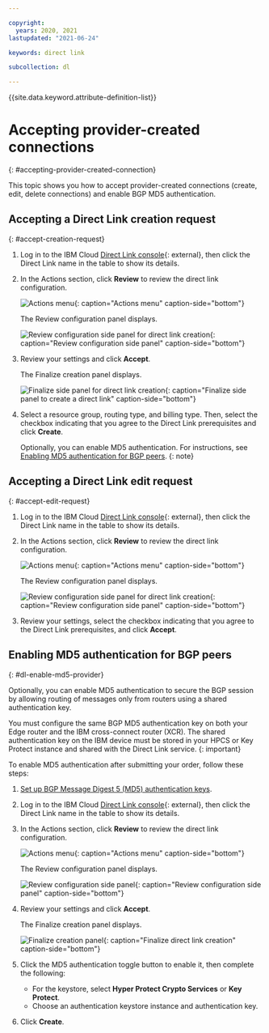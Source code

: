 ```yaml
---

copyright:
  years: 2020, 2021
lastupdated: "2021-06-24"

keywords: direct link

subcollection: dl

---
```


{{site.data.keyword.attribute-definition-list}}

# Accepting provider-created connections
{: #accepting-provider-created-connection}

This topic shows you how to accept provider-created connections (create, edit, delete connections) and enable BGP MD5 authentication.

## Accepting a Direct Link creation request
{: #accept-creation-request}

1. Log in to the IBM Cloud [Direct Link console](/interconnectivity/direct-link){: external}, then click the Direct Link name in the table to show its details.
1. In the Actions section, click **Review** to review the direct link configuration.

   ![Actions menu](/images/actions-review-creation.png){: caption="Actions menu" caption-side="bottom"}

   The Review configuration panel displays.

   ![Review configuration side panel for direct link creation](/images/review-configuration-creation.png){: caption="Review configuration side panel" caption-side="bottom"}

1. Review your settings and click **Accept**.

   The Finalize creation panel displays.

   ![Finalize side panel for direct link creation](/images/finalize-configuration-creation.png){: caption="Finalize side panel to create a direct link" caption-side="bottom"}

1. Select a resource group, routing type, and billing type. Then, select the checkbox indicating that you agree to the Direct Link prerequisites and click **Create**.    

   Optionally, you can enable MD5 authentication. For instructions, see [Enabling MD5 authentication for BGP peers](/docs/dl?topic=dl-accepting-the-provider-created-connection#dl-enable-md5-provider).
   {: note}

## Accepting a Direct Link edit request
{: #accept-edit-request}

1. Log in to the IBM Cloud [Direct Link console](/interconnectivity/direct-link){: external}, then click the Direct Link name in the table to show its details.
1. In the Actions section, click **Review** to review the direct link configuration.

   ![Actions menu](/images/actions-review-edit.png){: caption="Actions menu" caption-side="bottom"}


   The Review configuration panel displays.

   ![Review configuration side panel for direct link creation](/images/review-configuration-edit.png){: caption="Review configuration side panel" caption-side="bottom"}

1. Review your settings, select the checkbox indicating that you agree to the Direct Link prerequisites, and click **Accept**.

## Enabling MD5 authentication for BGP peers
{: #dl-enable-md5-provider}

Optionally, you can enable MD5 authentication to secure the BGP session by allowing routing of messages only from routers using a shared authentication key.

You must configure the same BGP MD5 authentication key on both your Edge router and the IBM cross-connect router (XCR). The shared authentication key on the IBM device must be stored in your HPCS or Key Protect instance and shared with the Direct Link service.
{: important}

To enable MD5 authentication after submitting your order, follow these steps:

1. [Set up BGP Message Digest 5 (MD5) authentication keys](/docs/dl?topic=dl-dl-md5).
1. Log in to the IBM Cloud [Direct Link console](/interconnectivity/direct-link){: external}, then click the Direct Link name in the table to show its details.
1. In the Actions section, click **Review** to review the direct link configuration.

   ![Actions menu](/images/actions-review.png){: caption="Actions menu" caption-side="bottom"}

   The Review configuration panel displays.

   ![Review configuration side panel](/images/review-configuration.png){: caption="Review configuration side panel" caption-side="bottom"}

1. Review your settings and click **Accept**.

   The Finalize creation panel displays.

   ![Finalize creation panel](/images/finalize-creation.png){: caption="Finalize direct link creation" caption-side="bottom"}

1. Click the MD5 authentication toggle button to enable it, then complete the following:

   * For the keystore, select **Hyper Protect Crypto Services** or **Key Protect**.
   * Choose an authentication keystore instance and authentication key.

1. Click **Create**.
